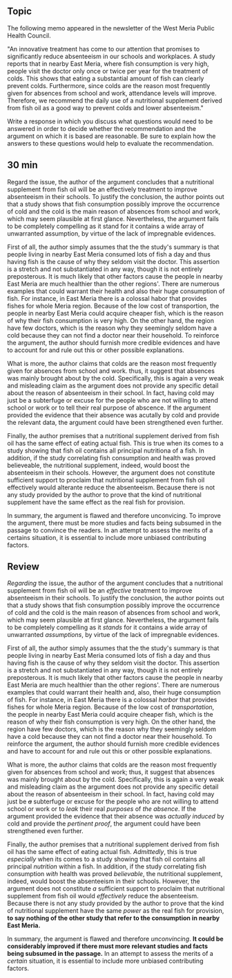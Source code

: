 ## Topic

The following memo appeared in the newsletter of the West Meria Public Health Council.

"An innovative treatment has come to our attention that promises to significantly reduce absenteeism in our schools and workplaces. A study reports that in nearby East Meria, where fish consumption is very high, people visit the doctor only once or twice per year for the treatment of colds. This shows that eating a substantial amount of fish can clearly prevent colds. Furthermore, since colds are the reason most frequently given for absences from school and work, attendance levels will improve. Therefore, we recommend the daily use of a nutritional supplement derived from fish oil as a good way to prevent colds and lower absenteeism."

Write a response in which you discuss what questions would need to be answered in order to decide whether the recommendation and the argument on which it is based are reasonable. Be sure to explain how the answers to these questions would help to evaluate the recommendation.

## 30 min

Regard the issue, the author of the argument concludes that a nutritional supplement from fish oil will be an effectively treatment to improve absenteeism in their schools. To justify the conclusion, the author points out that a study shows that fish consumption possibly improve the occurrence of cold and the cold is the main reason of absences from school and work, which may seem plausible at first glance. Nevertheless, the argument fails to be completely compelling as it stand for it contains a wide array of unwarranted assumption, by virtue of the lack of impregnable evidences.

First of all, the author simply assumes that the the study's summary is that people living in nearby East Meria consumed lots of fish a day and thus having fish is the cause of why they seldom visit the doctor. This assertion is a stretch and not substantiated in any way, though it is not entirely preposterous. It is much likely that other factors cause the people in nearby East Meria are much healthier than the other regions'. There are numerous examples that could warrant their health and also their huge consumption of fish. For instance, in East Meria there is a colossal habor that provides fishes for whole Meria region. Because of the low cost of transportion, the people in nearby East Meria could acquire cheaper fish, which is the reason of why their fish consumption is very high. On the other hand, the region have few doctors, which is the reason why they seemingly seldom have a cold because they can not find a doctor near their household. To reinforce the argument, the author should furnish more credible evidences and have to account for and rule out this or other possible explanations.

What is more, the author claims that colds are the reason most frequently given for absences from school and work. thus, it suggest that absences was mainly brought about by the cold. Specifically, this is again a very weak and misleading claim as the argument does not provide any specific detail about the reason of absenteeism in their school. In fact, having cold may just be a subterfuge or excuse for the people who are not willing to attend school or work or to tell their real purpose of abscence. If the argument provided the evidence that their absence was acutally by cold and provide the relevant data, the argument could have been strengthened even further.

Finally, the author premises that a nutritional supplement derived from fish oil has the same effect of eating actual fish. This is true when its comes to a study showing that fish oil contains all principal nutritiona of a fish. In addition, if the study correlating fish consumption and health was proved believeable, the nutritional supplement, indeed, would boost the absenteeism in their schools. However, the argument does not constitute sufficient support to proclaim that nutritional supplement from fish oil effectively would alterante reduce the absenteeism. Because there is not any study provided by the author to prove that the kind of nutritional supplement have the same effect as the real fish for provision.

In summary, the argument is flawed and therefore unconvicing. To improve the argument, there must be more studies and facts being subsumed in the passage to convince the readers. In an attempt to assess the merits of a certains situation, it is essential to include more unbiased contributing factors.

## Review
*Regarding* the issue, the author of the argument concludes that a nutritional supplement from fish oil will be an *effective* treatment to improve absenteeism in their schools. To justify the conclusion, the author points out that a study shows that fish consumption possibly improve the occurrence of cold and the cold is the main reason of absences from school and work, which may seem plausible at first glance. Nevertheless, the argument fails to be completely compelling as it *stands* for it contains a wide array of unwarranted *assumptions*, by virtue of the lack of impregnable evidences.

First of all, the author simply assumes that the the study's summary is that people living in nearby East Meria consumed lots of fish a day and thus having fish is the cause of why they seldom visit the doctor. This assertion is a stretch and not substantiated in any way, though it is not entirely preposterous. It is much likely that other factors cause the people in nearby East Meria are much healthier than the other regions'. There are numerous examples that could warrant their health and, also, their huge consumption of fish. For instance, in East Meria there is a colossal *harbor* that provides fishes for whole Meria region. Because of the low cost of *transportation*, the people in nearby East Meria could acquire cheaper fish, which is the reason of why their fish consumption is very high. On the other hand, the region have few doctors, which is the reason why they seemingly seldom have a cold because they can not find a doctor near their household. To reinforce the argument, the author should furnish more credible evidences and have to account for and rule out this or other possible explanations.

What is more, the author claims that colds are the reason most frequently given for absences from school and work; thus, it suggest that absences was mainly brought about by the cold. Specifically, this is again a very weak and misleading claim as the argument does not provide any specific detail about the reason of absenteeism in their school. In fact, having cold may just be *~~a~~* subterfuge or excuse for the people who are not willing to attend school or work or to *leak* their real *purposes* of *the absence*. If the argument provided the evidence that their absence was *actually* *induced* by cold and provide the *pertinent proof*, the argument could have been strengthened even further.

Finally, the author premises that a nutritional supplement derived from fish oil has the same effect of eating actual fish. *Admittedly*, this is true *especially* when its comes to a study showing that fish oil contains all principal *nutrition* within a fish. In addition, if the study correlating fish consumption *with* health was proved *believable*, the nutritional supplement, indeed, would boost the absenteeism in their schools. However, the argument does not constitute *a* sufficient support to proclaim that nutritional supplement from fish oil would *effectively*  reduce the absenteeism. Because there is not any study provided by the author to prove that the kind of nutritional supplement have the same *power* as the real fish for provision, **to say nothing of the other study that refer to the consumption in nearby East Meria.**

In summary, the argument is flawed and therefore *unconvincing*. **It could be considerably improved if there must more relevant studies and facts being subsumed in the passage.** In an attempt to assess the merits of a *certain* situation, it is essential to include more unbiased contributing factors.